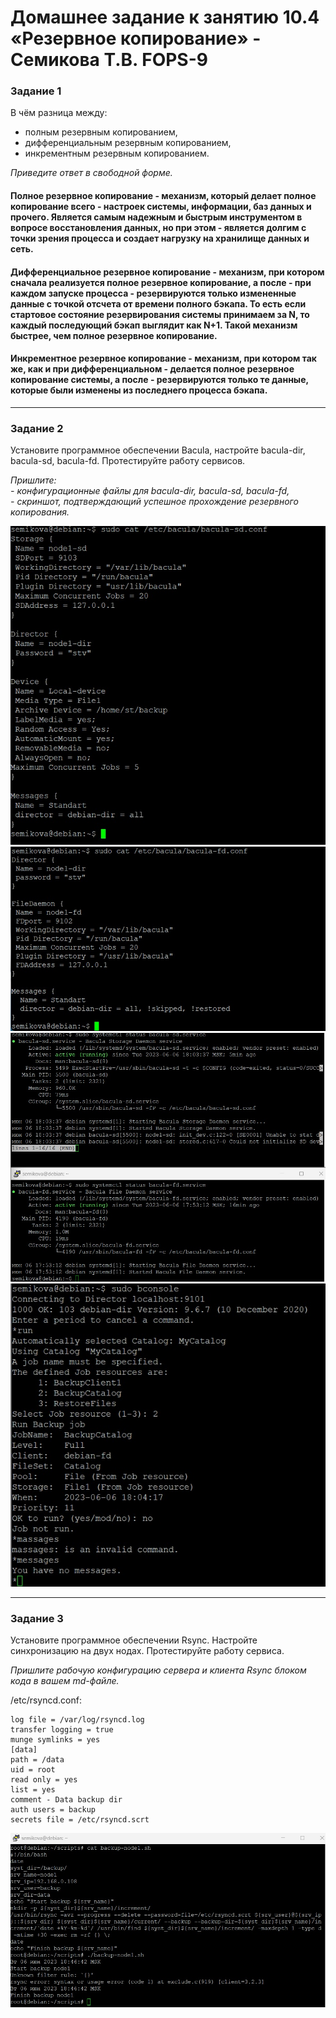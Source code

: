 # Домашнее задание к занятию 10.4 «Резервное копирование» - Семикова Т.В. FOPS-9
### Задание 1

В чём разница между:

- полным резервным копированием,
- дифференциальным резервным копированием,
- инкрементным резервным копированием.

*Приведите ответ в свободной форме.*

#### Полное резервное копирование - механизм, который делает полное копирование всего - настроек системы, информации, баз данных и прочего. Является самым надежным и быстрым инструментом в вопросе восстановления данных, но при этом - является долгим с точки зрения процесса и создает нагрузку на хранилище данных и сеть.

#### Дифференциальное резервное копирование - механизм, при котором сначала реализуется полное резервное копирование, а после - при каждом запуске процесса - резервируются только измененные данные с точкой отсчета от времени полного бэкапа. То есть если стартовое состояние резервирования системы принимаем за N, то каждый последующий бэкап выглядит как N+1. Такой механизм быстрее, чем полное резервное копирование.

#### Инкрементное резервное копирование - механизм, при котором так же, как и при дифференциальном - делается полное резервное копирование системы, а после -  резервируются только те данные, которые были изменены из последнего процесса бэкапа. 

---

### Задание 2

Установите программное обеспечении Bacula, настройте bacula-dir, bacula-sd,  bacula-fd. Протестируйте работу сервисов.

*Пришлите:*   
*- конфигурационные файлы для bacula-dir, bacula-sd,  bacula-fd,*   
*- скриншот, подтверждающий успешное прохождение резервного копирования.*

![alt text](https://github.com/SemikovaTV/hw_bacula-rsync/blob/main/1.jpg)
![alt text](https://github.com/SemikovaTV/hw_bacula-rsync/blob/main/2.jpg)
![alt text](https://github.com/SemikovaTV/hw_bacula-rsync/blob/main/3.jpg)
![alt text](https://github.com/SemikovaTV/hw_bacula-rsync/blob/main/4.jpg)

---

### Задание 3

Установите программное обеспечении Rsync. Настройте синхронизацию на двух нодах. Протестируйте работу сервиса.

*Пришлите рабочую конфигурацию сервера и клиента Rsync блоком кода в вашем md-файле.*
 
 /etc/rsyncd.conf:
 
```pid file = /var/run/rsyncd.pid
log file = /var/log/rsyncd.log
transfer logging = true
munge symlinks = yes
[data]
path = /data
uid = root
read only = yes
list = yes
comment - Data backup dir
auth users = backup
secrets file = /etc/rsyncd.scrt
```
![alt text](https://github.com/SemikovaTV/hw_bacula-rsync/blob/main/5.jpg)

